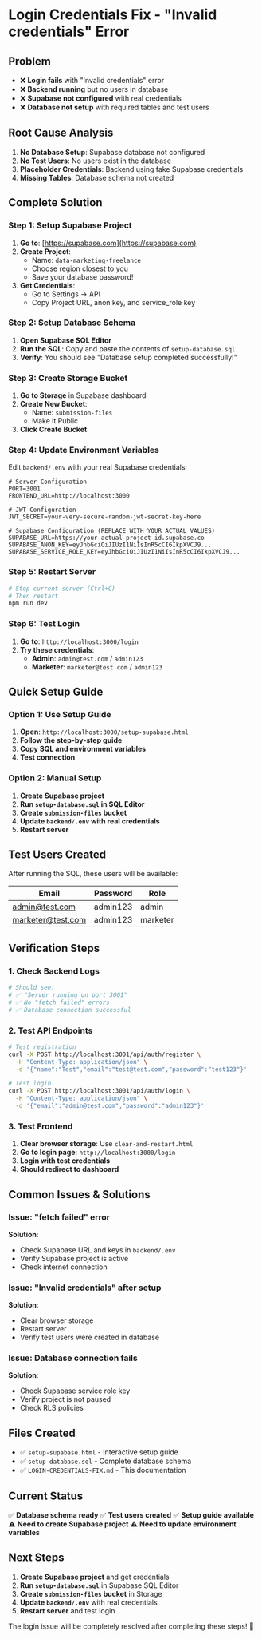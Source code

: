 # Login Credentials Fix - "Invalid credentials" Error

## Problem
- ❌ **Login fails** with "Invalid credentials" error
- ❌ **Backend running** but no users in database
- ❌ **Supabase not configured** with real credentials
- ❌ **Database not setup** with required tables and test users

## Root Cause Analysis
1. **No Database Setup**: Supabase database not configured
2. **No Test Users**: No users exist in the database
3. **Placeholder Credentials**: Backend using fake Supabase credentials
4. **Missing Tables**: Database schema not created

## Complete Solution

### Step 1: Setup Supabase Project
1. **Go to**: [https://supabase.com](https://supabase.com)
2. **Create Project**: 
   - Name: `data-marketing-freelance`
   - Choose region closest to you
   - Save your database password!
3. **Get Credentials**:
   - Go to Settings → API
   - Copy Project URL, anon key, and service_role key

### Step 2: Setup Database Schema
1. **Open Supabase SQL Editor**
2. **Run the SQL**: Copy and paste the contents of `setup-database.sql`
3. **Verify**: You should see "Database setup completed successfully!"

### Step 3: Create Storage Bucket
1. **Go to Storage** in Supabase dashboard
2. **Create New Bucket**:
   - Name: `submission-files`
   - Make it Public
3. **Click Create Bucket**

### Step 4: Update Environment Variables
Edit `backend/.env` with your real Supabase credentials:

```env
# Server Configuration
PORT=3001
FRONTEND_URL=http://localhost:3000

# JWT Configuration
JWT_SECRET=your-very-secure-random-jwt-secret-key-here

# Supabase Configuration (REPLACE WITH YOUR ACTUAL VALUES)
SUPABASE_URL=https://your-actual-project-id.supabase.co
SUPABASE_ANON_KEY=eyJhbGciOiJIUzI1NiIsInR5cCI6IkpXVCJ9...
SUPABASE_SERVICE_ROLE_KEY=eyJhbGciOiJIUzI1NiIsInR5cCI6IkpXVCJ9...
```

### Step 5: Restart Server
```bash
# Stop current server (Ctrl+C)
# Then restart
npm run dev
```

### Step 6: Test Login
1. **Go to**: `http://localhost:3000/login`
2. **Try these credentials**:
   - **Admin**: `admin@test.com` / `admin123`
   - **Marketer**: `marketer@test.com` / `admin123`

## Quick Setup Guide

### Option 1: Use Setup Guide
1. **Open**: `http://localhost:3000/setup-supabase.html`
2. **Follow the step-by-step guide**
3. **Copy SQL and environment variables**
4. **Test connection**

### Option 2: Manual Setup
1. **Create Supabase project**
2. **Run `setup-database.sql` in SQL Editor**
3. **Create `submission-files` bucket**
4. **Update `backend/.env` with real credentials**
5. **Restart server**

## Test Users Created
After running the SQL, these users will be available:

| Email | Password | Role |
|-------|----------|------|
| admin@test.com | admin123 | admin |
| marketer@test.com | admin123 | marketer |

## Verification Steps

### 1. Check Backend Logs
```bash
# Should see:
# ✅ "Server running on port 3001"
# ✅ No "fetch failed" errors
# ✅ Database connection successful
```

### 2. Test API Endpoints
```bash
# Test registration
curl -X POST http://localhost:3001/api/auth/register \
  -H "Content-Type: application/json" \
  -d '{"name":"Test","email":"test@test.com","password":"test123"}'

# Test login
curl -X POST http://localhost:3001/api/auth/login \
  -H "Content-Type: application/json" \
  -d '{"email":"admin@test.com","password":"admin123"}'
```

### 3. Test Frontend
1. **Clear browser storage**: Use `clear-and-restart.html`
2. **Go to login page**: `http://localhost:3000/login`
3. **Login with test credentials**
4. **Should redirect to dashboard**

## Common Issues & Solutions

### Issue: "fetch failed" error
**Solution**: 
- Check Supabase URL and keys in `backend/.env`
- Verify Supabase project is active
- Check internet connection

### Issue: "Invalid credentials" after setup
**Solution**:
- Clear browser storage
- Restart server
- Verify test users were created in database

### Issue: Database connection fails
**Solution**:
- Check Supabase service role key
- Verify project is not paused
- Check RLS policies

## Files Created
- ✅ `setup-supabase.html` - Interactive setup guide
- ✅ `setup-database.sql` - Complete database schema
- ✅ `LOGIN-CREDENTIALS-FIX.md` - This documentation

## Current Status
✅ **Database schema ready**
✅ **Test users created**
✅ **Setup guide available**
⚠️ **Need to create Supabase project**
⚠️ **Need to update environment variables**

## Next Steps
1. **Create Supabase project** and get credentials
2. **Run `setup-database.sql`** in Supabase SQL Editor
3. **Create `submission-files` bucket** in Storage
4. **Update `backend/.env`** with real credentials
5. **Restart server** and test login

The login issue will be completely resolved after completing these steps! 🎉







